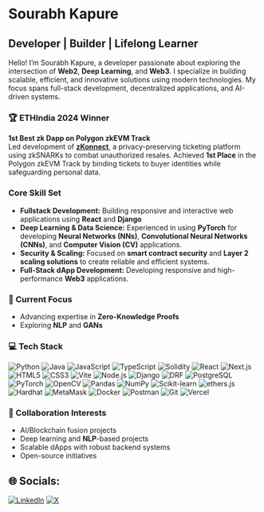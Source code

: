 # Sourabh Kapure  

## Developer | Builder | Lifelong Learner

Hello! I’m Sourabh Kapure, a developer passionate about exploring the intersection of **Web2**, **Deep Learning**, and **Web3**. I specialize in building scalable, efficient, and innovative solutions using modern technologies. My focus spans full-stack development, decentralized applications, and AI-driven systems.

### 🏆 ETHIndia 2024 Winner  
**1st Best zk Dapp on Polygon zkEVM Track**  
Led development of **[zKonnect](https://devfolio.co/projects/zkonnect-119f)**, a privacy-preserving ticketing platform using zkSNARKs to combat unauthorized resales. Achieved **1st Place** in the Polygon zkEVM Track by binding tickets to buyer identities while safeguarding personal data.

### Core Skill Set  
- **Fullstack Development:** Building responsive and interactive web applications using **React** and **Django**
- **Deep Learning & Data Science:** Experienced in using **PyTorch** for developing **Neural Networks (NNs)**, **Convolutional Neural Networks (CNNs)**, and **Computer Vision (CV)** applications.  
- **Security & Scaling:** Focused on **smart contract security** and **Layer 2 scaling solutions** to create reliable and efficient systems.  
- **Full-Stack dApp Development:** Developing responsive and high-performance **Web3** applications.

### 🌱 Current Focus  
- Advancing expertise in **Zero-Knowledge Proofs**
- Exploring **NLP** and **GANs**

### 💻 Tech Stack

![Python](https://img.shields.io/badge/python-3670A0?style=for-the-badge&logo=python&logoColor=ffdd54)
![Java](https://img.shields.io/badge/java-%23ED8B00.svg?style=for-the-badge&logo=openjdk&logoColor=white)
![JavaScript](https://img.shields.io/badge/javascript-%23323330.svg?style=for-the-badge&logo=javascript&logoColor=%23F7DF1E)
![TypeScript](https://img.shields.io/badge/typescript-%23007ACC.svg?style=for-the-badge&logo=typescript&logoColor=white)
![Solidity](https://img.shields.io/badge/solidity-%23363636.svg?style=for-the-badge&logo=solidity&logoColor=white)
![React](https://img.shields.io/badge/react-%2320232a.svg?style=for-the-badge&logo=react&logoColor=%2361DAFB)
![Next.js](https://img.shields.io/badge/next.js-000000?style=for-the-badge&logo=nextdotjs&logoColor=white)
![HTML5](https://img.shields.io/badge/html5-%23E34F26.svg?style=for-the-badge&logo=html5&logoColor=white)
![CSS3](https://img.shields.io/badge/css3-%231572B6.svg?style=for-the-badge&logo=css3&logoColor=white)
![Vite](https://img.shields.io/badge/vite-%23646CFF.svg?style=for-the-badge&logo=vite&logoColor=white)
![Node.js](https://img.shields.io/badge/node.js-339933?style=for-the-badge&logo=nodedotjs&logoColor=white)
![Django](https://img.shields.io/badge/django-%23092E20.svg?style=for-the-badge&logo=django&logoColor=white)
![DRF](https://img.shields.io/badge/django%20rest-A30000?style=for-the-badge&logo=django&logoColor=white)
![PostgreSQL](https://img.shields.io/badge/postgresql-%23316192.svg?style=for-the-badge&logo=postgresql&logoColor=white)
![PyTorch](https://img.shields.io/badge/pytorch-%23EE4C2C.svg?style=for-the-badge&logo=pytorch&logoColor=white)
![OpenCV](https://img.shields.io/badge/opencv-%23white.svg?style=for-the-badge&logo=opencv&logoColor=white)
![Pandas](https://img.shields.io/badge/pandas-%23150458.svg?style=for-the-badge&logo=pandas&logoColor=white)
![NumPy](https://img.shields.io/badge/numpy-%23013243.svg?style=for-the-badge&logo=numpy&logoColor=white)
![Scikit-learn](https://img.shields.io/badge/scikit--learn-%23F7931E.svg?style=for-the-badge&logo=scikit-learn&logoColor=white)
![ethers.js](https://img.shields.io/badge/ethers.js-4E8EE9?style=for-the-badge&logo=ethersdotjs&logoColor=white)
![Hardhat](https://img.shields.io/badge/hardhat-FFF100?style=for-the-badge&logo=hardhat&logoColor=black)
![MetaMask](https://img.shields.io/badge/metamask-F6851B?style=for-the-badge&logo=metamask&logoColor=white)
![Docker](https://img.shields.io/badge/docker-%230db7ed.svg?style=for-the-badge&logo=docker&logoColor=white)
![Postman](https://img.shields.io/badge/postman-FF6C37?style=for-the-badge&logo=postman&logoColor=white)
![Git](https://img.shields.io/badge/git-%23F05033.svg?style=for-the-badge&logo=git&logoColor=white)
![Vercel](https://img.shields.io/badge/vercel-%23000000.svg?style=for-the-badge&logo=vercel&logoColor=white)

### 🤝 Collaboration Interests  
- AI/Blockchain fusion projects
- Deep learning and **NLP**-based projects  
- Scalable dApps with robust backend systems  
- Open-source initiatives

## 🌐 Socials:
[![LinkedIn](https://img.shields.io/badge/LinkedIn-%230077B5.svg?logo=linkedin&logoColor=white)](https://linkedin.com/in/sourabhkapure)   [![X](https://img.shields.io/badge/X-black.svg?logo=X&logoColor=white)](https://x.com/sourabhkapure)
